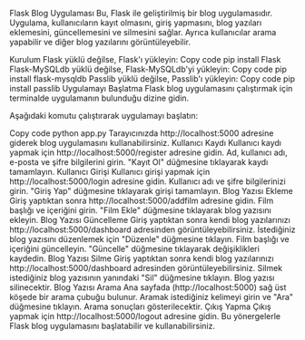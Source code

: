 Flask Blog Uygulaması
Bu, Flask ile geliştirilmiş bir blog uygulamasıdır. Uygulama, kullanıcıların kayıt olmasını, giriş yapmasını, blog yazıları eklemesini, güncellemesini ve silmesini sağlar. Ayrıca kullanıcılar arama yapabilir ve diğer blog yazılarını görüntüleyebilir.

Kurulum
Flask yüklü değilse, Flask'ı yükleyin:
Copy code
pip install Flask
Flask-MySQLdb yüklü değilse, Flask-MySQLdb'yi yükleyin:
Copy code
pip install flask-mysqldb
Passlib yüklü değilse, Passlib'ı yükleyin:
Copy code
pip install passlib
Uygulamayı Başlatma
Flask blog uygulamasını çalıştırmak için terminalde uygulamanın bulunduğu dizine gidin.

Aşağıdaki komutu çalıştırarak uygulamayı başlatın:

Copy code
python app.py
Tarayıcınızda http://localhost:5000 adresine giderek blog uygulamasını kullanabilirsiniz.
Kullanıcı Kaydı
Kullanıcı kaydı yapmak için http://localhost:5000/register adresine gidin.
Ad, kullanıcı adı, e-posta ve şifre bilgilerini girin.
"Kayıt Ol" düğmesine tıklayarak kaydı tamamlayın.
Kullanıcı Girişi
Kullanıcı girişi yapmak için http://localhost:5000/login adresine gidin.
Kullanıcı adı ve şifre bilgilerinizi girin.
"Giriş Yap" düğmesine tıklayarak girişi tamamlayın.
Blog Yazısı Ekleme
Giriş yaptıktan sonra http://localhost:5000/addfilm adresine gidin.
Film başlığı ve içeriğini girin.
"Film Ekle" düğmesine tıklayarak blog yazısını ekleyin.
Blog Yazısı Güncelleme
Giriş yaptıktan sonra kendi blog yazılarınızı http://localhost:5000/dashboard adresinden görüntüleyebilirsiniz.
İstediğiniz blog yazısını düzenlemek için "Düzenle" düğmesine tıklayın.
Film başlığı ve içeriğini güncelleyin.
"Güncelle" düğmesine tıklayarak değişiklikleri kaydedin.
Blog Yazısı Silme
Giriş yaptıktan sonra kendi blog yazılarınızı http://localhost:5000/dashboard adresinden görüntüleyebilirsiniz.
Silmek istediğiniz blog yazısının yanındaki "Sil" düğmesine tıklayın.
Blog yazısı silinecektir.
Blog Yazısı Arama
Ana sayfada (http://localhost:5000) sağ üst köşede bir arama çubuğu bulunur.
Aramak istediğiniz kelimeyi girin ve "Ara" düğmesine tıklayın.
Arama sonuçları gösterilecektir.
Çıkış Yapma
Çıkış yapmak için http://localhost:5000/logout adresine gidin.
Bu yönergelerle Flask blog uygulamasını başlatabilir ve kullanabilirsiniz.

